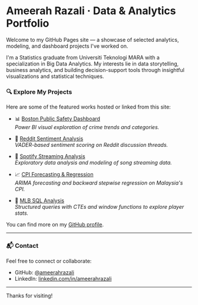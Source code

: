 # Ameerah Razali · Data & Analytics Portfolio

Welcome to my GitHub Pages site — a showcase of selected analytics, modeling, and dashboard projects I've worked on.

I'm a Statistics graduate from Universiti Teknologi MARA with a specialization in Big Data Analytics. My interests lie in data storytelling, business analytics, and building decision-support tools through insightful visualizations and statistical techniques.

### 🔍 Explore My Projects

Here are some of the featured works hosted or linked from this site:

- 📊 [Boston Public Safety Dashboard](https://github.com/ameerahrazali/boston-public-safety-dashboard)  
  *Power BI visual exploration of crime trends and categories.*

- 🧠 [Reddit Sentiment Analysis](https://github.com/ameerahrazali/reddit-sentiment)  
  *VADER-based sentiment scoring on Reddit discussion threads.*

- 🎵 [Spotify Streaming Analysis](https://github.com/ameerahrazali/spotify-streams)  
  *Exploratory data analysis and modeling of song streaming data.*

- 📈 [CPI Forecasting & Regression](https://github.com/ameerahrazali/malaysia-cpi-fnab-forecast)  
  *ARIMA forecasting and backward stepwise regression on Malaysia's CPI.*

- 🧮 [MLB SQL Analysis](https://github.com/ameerahrazali/mlb-analysis)  
  *Structured queries with CTEs and window functions to explore player stats.*

You can find more on my [GitHub profile](https://github.com/ameerahrazali).

---

### 📬 Contact

Feel free to connect or collaborate:

- GitHub: [@ameerahrazali](https://github.com/ameerahrazali)
- LinkedIn: [linkedin.com/in/ameerahrazali](https://www.linkedin.com/in/ameerahrazali)

---

Thanks for visiting!
